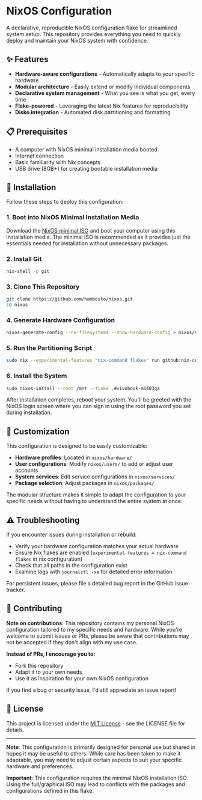 # NixOS Configuration

A declarative, reproducible NixOS configuration flake for streamlined system setup. This repository provides everything you need to quickly deploy and maintain your NixOS system with confidence.

## ✨ Features

- **Hardware-aware configurations** - Automatically adapts to your specific hardware
- **Modular architecture** - Easily extend or modify individual components
- **Declarative system management** - What you see is what you get, every time
- **Flake-powered** - Leveraging the latest Nix features for reproducibility
- **Disko integration** - Automated disk partitioning and formatting

## 📋 Prerequisites

- A computer with NixOS minimal installation media booted
- Internet connection
- Basic familiarity with Nix concepts
- USB drive (8GB+) for creating bootable installation media

## 🚀 Installation

Follow these steps to deploy this configuration:

### 1. Boot into NixOS Minimal Installation Media

Download the [NixOS minimal ISO](https://nixos.org/download.html#nixos-iso) and boot your computer using this installation media. The minimal ISO is recommended as it provides just the essentials needed for installation without unnecessary packages.

### 2. Install Git

```bash
nix-shell -p git
```

### 3. Clone This Repository

```bash
git clone https://github.com/hambosto/nixos.git
cd nixos
```

### 4. Generate Hardware Configuration

```bash
nixos-generate-config --no-filesystems --show-hardware-config > nixos/hardware/configuration.nix
```

### 5. Run the Partitioning Script

```bash
sudo nix --experimental-features "nix-command flakes" run github:nix-community/disko -- --mode disko /nixos/disko
```

### 6. Install the System

```bash
sudo nixos-install --root /mnt --flake .#vivobook-m1403qa
```

After installation completes, reboot your system. You'll be greeted with the NixOS login screen where you can sign in using the root password you set during installation.

## 🔧 Customization

This configuration is designed to be easily customizable:

- **Hardware profiles**: Located in `nixos/hardware/`
- **User configurations**: Modify `nixos/users/` to add or adjust user accounts
- **System services**: Edit service configurations in `nixos/services/`
- **Package selection**: Adjust packages in `nixos/packages/`

The modular structure makes it simple to adapt the configuration to your specific needs without having to understand the entire system at once.

## ⚠️ Troubleshooting

If you encounter issues during installation or rebuild:

- Verify your hardware configuration matches your actual hardware
- Ensure Nix flakes are enabled (`experimental-features = nix-command flakes` in nix configuration)
- Check that all paths in the configuration exist
- Examine logs with `journalctl -xe` for detailed error information

For persistent issues, please file a detailed bug report in the GitHub issue tracker.

## 👥 Contributing

**Note on contributions**: This repository contains my personal NixOS configuration tailored to my specific needs and hardware. While you're welcome to submit issues or PRs, please be aware that contributions may not be accepted if they don't align with my use case. 

**Instead of PRs, I encourage you to:**
- Fork this repository
- Adapt it to your own needs
- Use it as inspiration for your own NixOS configuration

If you find a bug or security issue, I'd still appreciate an issue report!

## 📄 License

This project is licensed under the [MIT License](LICENSE) - see the LICENSE file for details.

---

**Note**: This configuration is primarily designed for personal use but shared in hopes it may be useful to others. While care has been taken to make it adaptable, you may need to adjust certain aspects to suit your specific hardware and preferences.

**Important**: This configuration requires the minimal NixOS installation ISO. Using the full/graphical ISO may lead to conflicts with the packages and configurations defined in this flake.